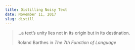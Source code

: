 ```yaml
---
title: Distilling Noisy Text
date: November 11, 2017
slug: distill
---
```


<blockquote class="blockquote">
  <p>...a text’s unity lies not in its origin but in its destination.</p>
  <footer>Roland Barthes in <cite title="Source Title">The 7th Function of Language</cite></footer>
</blockquote>
